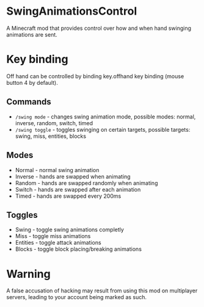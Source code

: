 # SwingAnimationsControl
A Minecraft mod that provides control over how and when hand swinging animations are sent.

# Key binding
Off hand can be controlled by binding key.offhand key binding (mouse button 4 by default).

## Commands
* `/swing mode` - changes swing animation mode, possible modes: normal, inverse, random, switch, timed
* `/swing toggle` - toggles swinging on certain targets, possible targets: swing, miss, entities, blocks

## Modes
* Normal - normal swing animation
* Inverse - hands are swapped when animating
* Random - hands are swapped randomly when animating
* Switch - hands are swapped after each animation
* Timed - hands are swapped every 200ms

## Toggles
* Swing - toggle swing animations completly
* Miss - toggle miss animations
* Entities - toggle attack animations
* Blocks - toggle block placing/breaking animations

# Warning
A false accusation of hacking may result from using this mod on multiplayer servers, leading to your account being marked as such.
